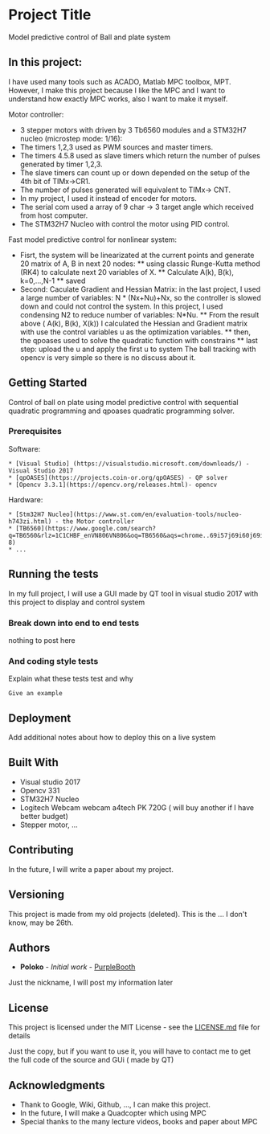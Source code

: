 # Project Title

Model predictive control of Ball and plate system

## In this project:
I have used many tools such as ACADO, Matlab MPC toolbox, MPT. However, I make this project because I like the MPC and I want to understand how exactly MPC works, also I want to make it myself.

Motor controller:
* 3 stepper motors with driven by 3 Tb6560 modules and a STM32H7 nucleo (microstep mode: 1/16):
* The timers 1,2,3 used as PWM sources and master timers.
* The timers 4.5.8 used as slave timers which return the number of pulses generated by timer 1,2,3. 
* The slave timers can count up or down depended on the setup of the 4th bit of TIMx->CR1. 
* The number of pulses generated will equivalent to TIMx-> CNT.
* In my project, I used it instead of encoder for motors.
* The serial com used a array of 9 char -> 3 target angle which received from host computer.
* The STM32H7 Nucleo with control the motor using PID control.

Fast model predictive control for nonlinear system:

* Fisrt, the system will be linearizated at the current points and generate 20 matrix of A, B in next 20 nodes:
** using classic Runge-Kutta method (RK4) to calculate next 20 variables of X.
** Calculate A(k), B(k), k=0,...,N-1
** saved
* Second: Caculate Gradient and Hessian Matrix: in the last project, I used a large number of variables: N * (Nx+Nu)+Nx, so the controller is slowed down and could not control the system. In this project, I used condensing N2 to reduce number of variables: N*Nu.
** From the result above ( A(k), B(k), X(k)) I calculated the Hessian and Gradient matrix with use the control variables u as the optimization variables.
** then, the qpoases used to solve the quadratic function with constrains
** last step: upload the u and apply the first u to system
The ball tracking with opencv is very simple so there is no discuss about it.

## Getting Started

Control of ball on plate using model predictive control with sequential quadratic programming and qpoases quadratic programming solver. 

### Prerequisites
Software:
```
* [Visual Studio] (https://visualstudio.microsoft.com/downloads/) - Visual Studio 2017
* [qpOASES](https://projects.coin-or.org/qpOASES) - QP solver
* [Opencv 3.3.1](https://opencv.org/releases.html)- opencv
```
Hardware:
```
* [Stm32H7 Nucleo](https://www.st.com/en/evaluation-tools/nucleo-h743zi.html) - the Motor controller
* [TB6560](https://www.google.com/search?q=TB6560&rlz=1C1CHBF_enVN806VN806&oq=TB6560&aqs=chrome..69i57j69i60j69i59l3.2159j0j4&sourceid=chrome&ie=UTF-8)
* ...
```

## Running the tests

In my full project, I will use a GUI made by QT tool in visual studio 2017 with this project to display and control system

### Break down into end to end tests

nothing to post here

### And coding style tests

Explain what these tests test and why

```
Give an example
```

## Deployment

Add additional notes about how to deploy this on a live system

## Built With

* Visual studio 2017
* Opencv 331
* STM32H7 Nucleo
* Logitech Webcam webcam a4tech PK 720G ( will buy another if I have better budget)
* Stepper motor, ...

## Contributing
In the future, I will write a paper about my project.

## Versioning

This project is made from my old projects (deleted). This is the ... I don't know, may be 26th.

## Authors

* **Poloko** - *Initial work* - [PurpleBooth](https://github.com/poloko159)

Just the nickname, I will post my information later

## License

This project is licensed under the MIT License - see the [LICENSE.md](LICENSE.md) file for details

Just the copy, but if you want to use it, you will have to contact me to get the full code of the source and GUi ( made by QT)

## Acknowledgments

* Thank to Google, Wiki, Github, ..., I can make this project.
* In the future, I will make a Quadcopter which using MPC
* Special thanks to the many lecture videos, books and paper about MPC
